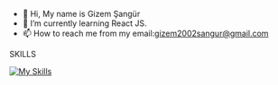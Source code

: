 - 👋 Hi, My name is Gizem Şangür
- 🌱 I’m currently learning React JS.
- 📫 How to reach me from my email:gizem2002sangur@gmail.com

<!---
gizemsangur1/gizemsangur1 is a ✨ special ✨ repository because its `README.md` (this file) appears on your GitHub profile.
You can click the Preview link to take a look at your changes.
--->

SKILLS

[![My Skills](https://skills.thijs.gg/icons?i=cpp,html,css,python,js,c#&theme=light)](https://skills.thijs.gg)



